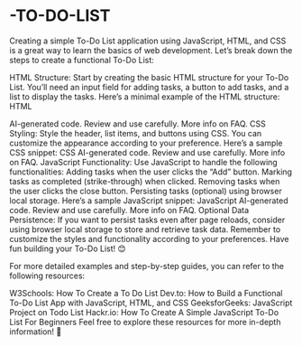 # -TO-DO-LIST
Creating a simple To-Do List application using JavaScript, HTML, and CSS is a great way to learn the basics of web development. Let’s break down the steps to create a functional To-Do List:

HTML Structure: Start by creating the basic HTML structure for your To-Do List. You’ll need an input field for adding tasks, a button to add tasks, and a list to display the tasks. Here’s a minimal example of the HTML structure: HTML

AI-generated code. Review and use carefully. More info on FAQ. CSS Styling: Style the header, list items, and buttons using CSS. You can customize the appearance according to your preference. Here’s a sample CSS snippet: CSS AI-generated code. Review and use carefully. More info on FAQ. JavaScript Functionality: Use JavaScript to handle the following functionalities: Adding tasks when the user clicks the “Add” button. Marking tasks as completed (strike-through) when clicked. Removing tasks when the user clicks the close button. Persisting tasks (optional) using browser local storage. Here’s a sample JavaScript snippet: JavaScript AI-generated code. Review and use carefully. More info on FAQ. Optional Data Persistence: If you want to persist tasks even after page reloads, consider using browser local storage to store and retrieve task data. Remember to customize the styles and functionality according to your preferences. Have fun building your To-Do List! 😊

For more detailed examples and step-by-step guides, you can refer to the following resources:

W3Schools: How To Create a To Do List Dev.to: How to Build a Functional To-Do List App with JavaScript, HTML, and CSS GeeksforGeeks: JavaScript Project on Todo List Hackr.io: How To Create A Simple JavaScript To-Do List For Beginners Feel free to explore these resources for more in-depth information! 🚀
